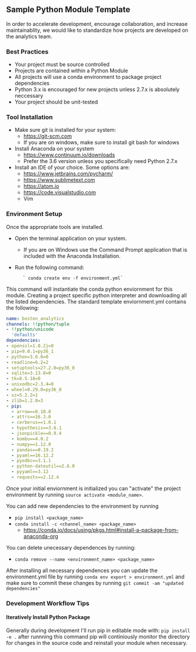 ## Sample Python Module Template

In order to accelerate development, encourage collaboration, and increase maintainablity, we would like to standardize how projects are developed on the analytics team. 

### Best Practices 

* Your project must be source controlled
* Projects are contained within a Python Module 
* All projects will use a conda environment to package project dependencies
* Python 3.x is encouraged for new projects unless 2.7.x is absolutely neccessary
* Your project should be unit-tested



### Tool Installation 

* Make sure git is installed for your system: 
  * https://git-scm.com
  * If you are on windows, make sure to install git bash for windows
* Install Anaconda on your system
  * https://www.continuum.io/downloads
  * Prefer the 3.6 version unless you specifically need Python 2.7.x 
* Install an IDE of your choice. Some options are:
  * https://www.jetbrains.com/pycharm/
  * https://www.sublimetext.com
  * https://atom.io
  * https://code.visualstudio.com
  * Vim 



### Environment Setup 

Once the appropriate tools are installed. 

*  Open the terminal application on your system. 
   *  If you are on Windows use the Command Prompt application that is included with the Anaconda Installation. 
*  Run the following command:

          ` conda create env -f environment.yml`

This command will instantiate the conda python enviornment for this module. Creating a  project specific python interpreter and downloading all the listed dependencies.  The standard template enviornment.yml contains the following: 

```yaml
name: boston_analytics
channels: !!python/tuple
- !!python/unicode
  'defaults'
dependencies:
- openssl=1.0.2j=0
- pip=9.0.1=py36_1
- python=3.6.0=0
- readline=6.2=2
- setuptools=27.2.0=py36_0
- sqlite=3.13.0=0
- tk=8.5.18=0
- unixodbc=2.3.4=0
- wheel=0.29.0=py36_0
- xz=5.2.2=1
- zlib=1.2.8=3
- pip:
  - arrow==0.10.0
  - attrs==16.3.0
  - cerberus==1.0.1
  - hypothesis==3.6.1
  - jsonpickle==0.9.4
  - kombu==4.0.2
  - numpy==1.12.0
  - pandas==0.19.2
  - pyaml==16.12.2
  - pyodbc==3.1.1
  - python-dateutil==2.6.0
  - pyyaml==3.12
  - requests==2.12.4
```

Once your initial enviornment is initialized you can "activate" the project environment by running `source activate <module_name>`. 

You can add new dependencies to the environment by running 

* `pip install <package_name>`
* `conda install -c <channel_name> <package_name>`
    * https://conda.io/docs/using/pkgs.html#install-a-package-from-anaconda-org

You can delete unecessary dependences by running:

* `conda remove --name <environment_name> <package_name>`

After installing all necessary dependences you can update the environment.yml file by running `conda env export > environment.yml` and make sure to commit these changes by running `git commit -am "updated dependencies"`



### Development Workflow Tips 
####  Iteratively  Install Python Package
Generally during development I'll run pip in editable mode with: 
`pip install -e .`
after runnning this command pip will continiously monitor the directory for changes in the source code and reinstall your module when necessary. 

#### 





